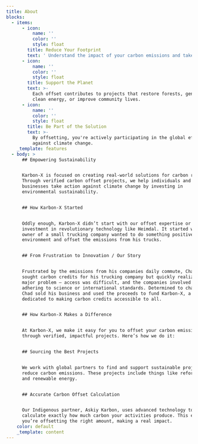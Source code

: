 ```yaml
---
title: About
blocks:
  - items:
      - icon:
          name: ''
          color: ''
          style: float
        title: Reduce Your Footprint
        text: ' Understand the impact of your carbon emissions and take action to reduce them.'
      - icon:
          name: ''
          color: ''
          style: float
        title: Support the Planet
        text: >-
          Each offset contributes to projects that restore forests, generate
          clean energy, or improve community lives.
      - icon:
          name: ''
          color: ''
          style: float
        title: Be Part of the Solution
        text: >-
          By offsetting, you're actively participating in the global effort
          against climate change.
    _template: features
  - body: >
      ## Empowering Sustainability


      Karbon-X is focused on creating real-world solutions for carbon reduction.
      Through verified carbon offset projects, we help individuals and
      businesses take action against climate change by investing in
      environmental sustainability.


      ## How Karbon-X Started


      Oddly enough, Karbon-X didn’t start with our offset expertise or our
      investment in revolutionary technology like Heimdal. It started when the
      owner of a small trucking company wanted to do something positive for the
      environment and offset the emissions from his trucks.


      ## From Frustration to Innovation / Our Story


      Frustrated by the emissions from his companies daily commute, Chad Clovis
      sought carbon credits for his trucking company but quickly realized a
      major problem – access was difficult, and the companies involved weren’t
      adhering to science or international standards. Determined to change this,
      Chad sold his business and used the proceeds to fund Karbon-X, a company
      dedicated to making carbon credits accessible to all.


      ## How Karbon-X Makes a Difference


      At Karbon-X, we make it easy for you to offset your carbon emissions
      through verified, impactful projects. Here’s how we do it:


      ## Sourcing the Best Projects


      We work with global partners to find and support sustainable projects that
      reduce carbon emissions. These projects include things like reforestation
      and renewable energy.


      ## Accurate Carbon Offset Calculation


      Our Indigenous partner, Askiy Karbon, uses advanced technology to
      calculate exactly how much carbon your activities produce. This ensures
      you’re offsetting the right amount, making a real impact.
    color: default
    _template: content
---
```


